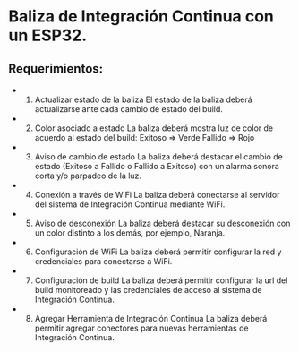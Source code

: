 # Baliza de Integración Continua con un ESP32.

## Requerimientos:

+ 1) Actualizar estado de la baliza
El estado de la baliza deberá actualizarse ante cada cambio de estado del build.

+ 2) Color asociado a estado
La baliza deberá mostra luz de color de acuerdo al estado del build:
Exitoso => Verde
Fallido => Rojo

+ 3) Aviso de cambio de estado
La baliza deberá destacar el cambio de estado (Exitoso a Fallido o Fallido a Exitoso) con un alarma sonora corta y/o parpadeo de la luz.

+ 4) Conexión a través de WiFi
La baliza deberá conectarse al servidor del sistema de Integración Continua mediante WiFi.

+ 5) Aviso de desconexión
La baliza deberá destacar su desconexión con un color distinto a los demás, por ejemplo, Naranja.

+ 6) Configuración de WiFi
La baliza deberá permitir configurar la red y credenciales para conectarse a WiFi.

+ 7) Configuración de build
La baliza deberá permitir configurar la url del build monitoreado y las credenciales de acceso al sistema de Integración Continua.

+ 8) Agregar Herramienta de Integración Continua
La baliza deberá permitir agregar conectores para nuevas herramientas de Integración Continua.

